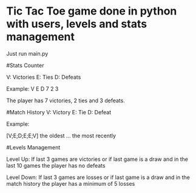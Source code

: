 # Tic Tac Toe game done in python with users, levels and stats management 


Just run main.py


#Stats Counter

V: Victories
E: Ties
D: Defeats

Example:
V E D
7 2 3

The player has 7 victories, 2 ties and 3 defeats.


#Match History
V: Victory
E: Tie
D: Defeat

Example:

[V;E;D;E;E;V]
the oldest ... the most recently


#Levels Management

Level Up:
If last 3 games are victories or if last game is a draw and in the last 10 games the player has no defeats

Level Down:
If last 3 games are losses or if last game is a draw and in the match history the player has a minimum of 5 losses
